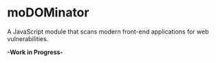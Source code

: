 # moDOMinator

A JavaScript module that scans modern front-end applications for web vulnerabilities.

**-Work in Progress-**
